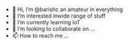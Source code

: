 - 👋 Hi, I’m @barishc an amateur in everything 
- 👀 I’m interested inwide range of stuff 
- 🌱 I’m currently learning IoT 
- 💞️ I’m looking to collaborate on ...
- 📫 How to reach me ...

<!---
barishc/barishc is a ✨ special ✨ repository because its `README.md` (this file) appears on your GitHub profile.
You can click the Preview link to take a look at your changes.
--->
